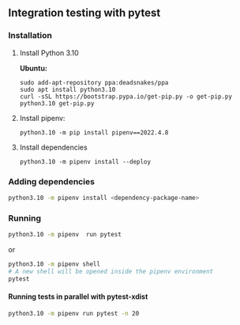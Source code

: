 ## Integration testing with pytest

### Installation

1. Install Python 3.10

   **Ubuntu:**

   ```
   sudo add-apt-repository ppa:deadsnakes/ppa
   sudo apt install python3.10
   curl -sSL https://bootstrap.pypa.io/get-pip.py -o get-pip.py
   python3.10 get-pip.py
   ```

3. Install pipenv:

    ```
    python3.10 -m pip install pipenv==2022.4.8
    ```

4. Install dependencies

    ```
    python3.10 -m pipenv install --deploy
    ```

### Adding dependencies

```bash
python3.10 -m pipenv install <dependency-package-name>
```

### Running

```bash
python3.10 -m pipenv  run pytest
```

or

```bash
python3.10 -m pipenv shell
# A new shell will be opened inside the pipenv environment
pytest
```

#### Running tests in parallel with pytest-xdist

```bash
python3.10 -m pipenv run pytest -n 20
```
